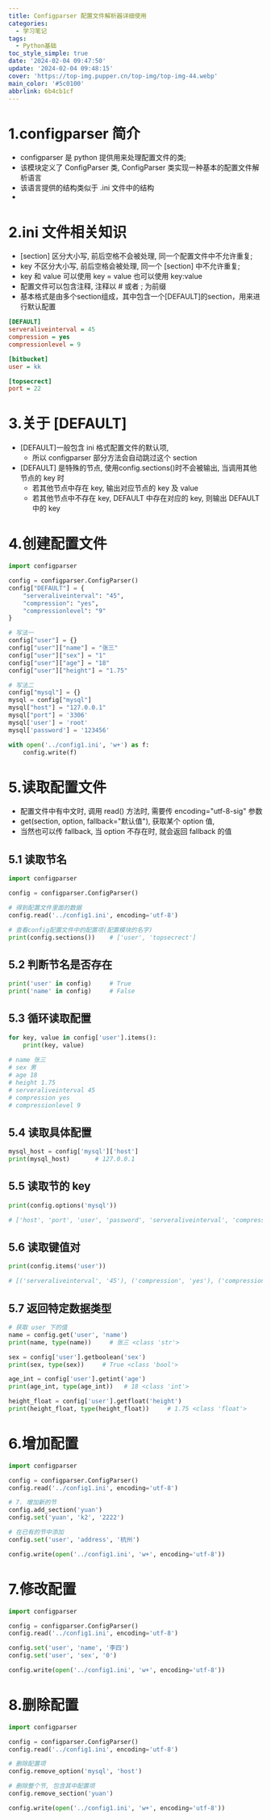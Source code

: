 ```yaml
---
title: Configparser 配置文件解析器详细使用
categories:
  - 学习笔记
tags:
  - Python基础
toc_style_simple: true
date: '2024-02-04 09:47:50'
update: '2024-02-04 09:48:15'
cover: 'https://top-img.pupper.cn/top-img/top-img-44.webp'
main_color: '#5c0100'
abbrlink: 6b4cb1cf
---
```


# 1.configparser 简介
- configparser 是 python 提供用来处理配置文件的类;
- 该模块定义了 ConfigParser 类, ConfigParser 类实现一种基本的配置文件解析语言
- 该语言提供的结构类似于 .ini 文件中的结构
- 
# 2.ini 文件相关知识
- [section] 区分大小写, 前后空格不会被处理, 同一个配置文件中不允许重复;
- key 不区分大小写, 前后空格会被处理, 同一个 [section] 中不允许重复;
- key 和 value 可以使用 key = value 也可以使用 key:value
- 配置文件可以包含注释, 注释以 # 或者 ; 为前缀
- 基本格式是由多个section组成，其中包含一个[DEFAULT]的section，用来进行默认配置

```ini
[DEFAULT]
serveraliveinterval = 45
compression = yes
compressionlevel = 9

[bitbucket]
user = kk

[topsecrect]
port = 22
```

# 3.关于 [DEFAULT]

- [DEFAULT]一般包含 ini 格式配置文件的默认项, 
  -  所以 configparser 部分方法会自动跳过这个 section
- [DEFAULT] 是特殊的节点, 使用config.sections()时不会被输出, 当调用其他节点的 key 时
  - 若其他节点中存在 key, 输出对应节点的 key 及 value
  - 若其他节点中不存在 key, DEFAULT 中存在对应的 key, 则输出 DEFAULT 中的 key

# 4.创建配置文件

```python
import configparser

config = configparser.ConfigParser()
config["DEFAULT"] = {
    "serveraliveinterval": "45",
    "compression": "yes",
    "compressionlevel": "9"
}

# 写法一
config["user"] = {}
config["user"]["name"] = "张三"
config["user"]["sex"] = "1"
config["user"]["age"] = "18"
config["user"]["height"] = "1.75"

# 写法二
config["mysql"] = {}
mysql = config["mysql"]
mysql["host"] = "127.0.0.1"
mysql["port"] = '3306'
mysql['user'] = 'root'
mysql['password'] = '123456'

with open('../config1.ini', 'w+') as f:
    config.write(f)
```

# 5.读取配置文件
- 配置文件中有中文时, 调用 read() 方法时, 需要传 encoding="utf-8-sig" 参数
- get(section, option, fallback="默认值"), 获取某个 option 值, 
- 当然也可以传 fallback, 当 option 不存在时, 就会返回 fallback 的值

## 5.1 读取节名

```python
import configparser

config = configparser.ConfigParser()

# 得到配置文件里面的数据
config.read('../config1.ini', encoding='utf-8')

# 查看config配置文件中的配置项(配置模块的名字)
print(config.sections())    # ['user', 'topsecrect']
```

## 5.2 判断节名是否存在

```python
print('user' in config)     # True
print('name' in config)     # False
```

## 5.3 循环读取配置

```python
for key, value in config['user'].items():
    print(key, value)
    
# name 张三
# sex 男
# age 18
# height 1.75
# serveraliveinterval 45
# compression yes
# compressionlevel 9
```

## 5.4 读取具体配置

```python
mysql_host = config['mysql']['host']
print(mysql_host)       # 127.0.0.1
```

## 5.5 读取节的 key

```Python
print(config.options('mysql'))

# ['host', 'port', 'user', 'password', 'serveraliveinterval', 'compression', 'compressionlevel']
```

## 5.6 读取键值对

```Python
print(config.items('user'))

# [('serveraliveinterval', '45'), ('compression', 'yes'), ('compressionlevel', '9'), ('name', '张三'), ('sex', '男'), ('age', '18'), ('height', '1.75')]
```

## 5.7 返回特定数据类型

```python
# 获取 user 下的值
name = config.get('user', 'name')
print(name, type(name))     # 张三 <class 'str'>

sex = config['user'].getboolean('sex')
print(sex, type(sex))     # True <class 'bool'>

age_int = config['user'].getint('age')
print(age_int, type(age_int))   # 18 <class 'int'>

height_float = config['user'].getfloat('height')
print(height_float, type(height_float))     # 1.75 <class 'float'>
```

# 6.增加配置

```Python
import configparser

config = configparser.ConfigParser()
config.read('../config1.ini', encoding='utf-8')

# 7. 增加新的节
config.add_section('yuan')
config.set('yuan', 'k2', '2222')

# 在已有的节中添加
config.set('user', 'address', '杭州')

config.write(open('../config1.ini', 'w+', encoding='utf-8'))
```

# 7.修改配置

```python
import configparser

config = configparser.ConfigParser()
config.read('../config1.ini', encoding='utf-8')

config.set('user', 'name', '李四')
config.set('user', 'sex', '0')

config.write(open('../config1.ini', 'w+', encoding='utf-8'))
```

# 8.删除配置

```Python
import configparser

config = configparser.ConfigParser()
config.read('../config1.ini', encoding='utf-8')

# 删除配置项
config.remove_option('mysql', 'host')

# 删除整个节, 包含其中配置项
config.remove_section('yuan')

config.write(open('../config1.ini', 'w+', encoding='utf-8'))
```
